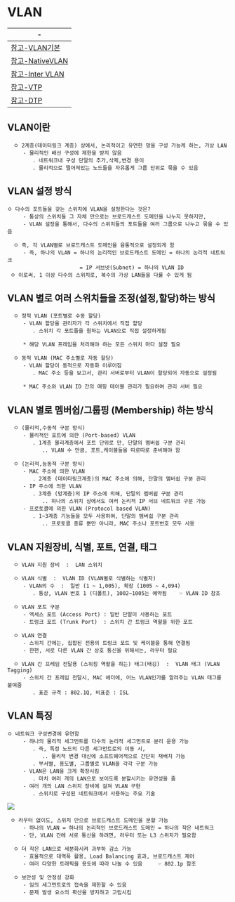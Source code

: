 # VLAN

|-|
|-|
|[참고-VLAN기본](https://blog.naver.com/sknbiz070/223078073604)|
|[참고-NativeVLAN](https://bignet.tistory.com/22)|
|[참고-Inter VLAN](https://galid1.tistory.com/136)|
|[참고-VTP](https://light-touch-fish.tistory.com/19)|
|[참고-DTP](https://byeong9935.tistory.com/37)|


VLAN이란
---
```
  ㅇ 2계층(데이터링크 계층) 상에서, 논리적이고 유연한 망을 구성 가능케 하는, 가상 LAN
     - 물리적인 배선 구성에 제한을 받지 않음
        . 네트워크내 구성 단말의 추가,삭제,변경 용이
        . 물리적으로 떨어져있는 노드들을 자유롭게 그룹 단위로 묶을 수 있음
```

VLAN 설정 방식
---

```
ㅇ 다수의 포트들을 갖는 스위치에 VLAN을 설정한다는 것은?
     - 통상의 스위치들 그 자체 만으로는 브로드캐스트 도메인을 나누지 못하지만, 
     - VLAN 설정을 통해서, 다수의 스위치들의 포트들을 여러 그룹으로 나누고 묶을 수 있음

  ㅇ 즉, 각 VLAN별로 브로드캐스트 도메인을 융통적으로 설정되게 함 
     - 즉, 하나의 VLAN = 하나의 논리적인 브로드캐스트 도메인 = 하나의 논리적 네트워크 
                       = IP 서브넷(Subnet) = 하나의 VLAN ID
 ㅇ 이로써, 1 이상 다수의 스위치로, 복수의 가상 LAN들을 다룰 수 있게 됨
```

VLAN 별로 여러 스위치들을 조정(설정,할당)하는 방식
---
```
  ㅇ 정적 VLAN (포트별로 수동 할당)
     - VLAN 할당을 관리자가 각 스위치에서 직접 할당
        . 스위치 각 포트들을 원하는 VLAN으로 직접 설정하게됨

     * 해당 VLAN 프레임을 처리해야 하는 모든 스위치 마다 설정 필요

  ㅇ 동적 VLAN (MAC 주소별로 자동 할당)
     - VLAN 할당이 동적으로 자동화 이루어짐 
        . MAC 주소 등을 보고서, 관리 서버로부터 VLAN이 할당되어 자동으로 설정됨

     * MAC 주소와 VLAN ID 간의 매핑 테이블 관리가 필요하여 관리 서버 필요
```


VLAN 별로 멤버쉽/그룹핑 (Membership) 하는 방식
---
```
  ㅇ (물리적,수동적 구분 방식)
     - 물리적인 포트에 의한 (Port-based) VLAN
        . 1계층 물리계층에서 포트 단위로 만, 단말의 멤버쉽 구분 관리
           .. VLAN 수 만큼, 포트,케이블들을 따로따로 준비해야 함

  ㅇ (논리적,능동적 구분 방식)
     - MAC 주소에 의한 VLAN
        . 2계층 (데이타링크계층)의 MAC 주소에 의해, 단말의 멤버쉽 구분 관리
     - IP 주소에 의한 VLAN
        . 3계층 (망계층)의 IP 주소에 의해, 단말의 멤버쉽 구분 관리
           .. 하나의 스위치 상에서도 여러 논리적 IP 서브 네트워크 구분 가능
     - 프로토콜에 의한 VLAN (Protocol based VLAN)
        . 1~3계층 기능들을 모두 사용하여, 단말의 멤버쉽 구분 관리
           .. 프로토콜 종류 뿐만 아니라, MAC 주소나 포트번호 모두 사용
```

VLAN 지원장비, 식별, 포트, 연결, 태그
---
```
  ㅇ VLAN 지원 장비  :  LAN 스위치

  ㅇ VLAN 식별  :  VLAN ID (VLAN별로 식별하는 식별자)
     - VLAN의 수  :  일반 (1 ~ 1,005), 확장 (1005 ~ 4,094)
        . 통상, VLAN 번호 1 (디폴트), 1002~1005는 예약됨    ☞ VLAN ID 참조

  ㅇ VLAN 포트 구분
     - 엑세스 포트 (Access Port) : 일반 단말이 사용하는 포트
     - 트렁크 포트 (Trunk Port)  : 스위치 간 트렁크 역할을 위한 포트

  ㅇ VLAN 연결
     - 스위치 간에는, 집합된 전용의 트렁크 포트 및 케이블을 통해 연결됨
     - 한편, 서로 다른 VLAN 간 상호 통신을 위해서는, 라우터 필요

  ㅇ VLAN 간 프레임 전달용 (스위칭 역할을 하는) 태그(태깅)  :  VLAN 태그 (VLAN Tagging)
     - 스위치 간 프레임 전달시, MAC 헤더에, 어느 VLAN인가를 알려주는 VLAN 태그를 붙여줌 
        . 표준 규격 : 802.1Q, 비표준 : ISL
```

VLAN 특징
---
```
ㅇ 네트워크 구성변경에 유연함
     - 하나의 물리적 세그먼트를 다수의 논리적 세그먼트로 분리 운용 가능
        . 즉, 특정 노드의 다른 세그먼트로의 이동 시,
           .. 물리적 변경 대신에 소프트웨어적으로 간단히 재배치 가능
        . 부서별, 용도별, 그룹별로 VLAN을 각각 구분 가능
     - VLAN은 LAN을 크게 확장시킴
        . 마치 여러 개의 LAN으로 보이도록 분할시키는 유연성을 줌
     - 여러 개의 LAN 스위치 장비에 걸쳐 VLAN 구현
        . 스위치로 구성된 네트워크에서 사용하는 주요 기술
```
<img src=http://ktword.co.kr/img_data/2022_1.jpg />

```
 ㅇ 라우터 없이도, 스위치 만으로 브로드캐스트 도메인을 분할 가능
     - 하나의 VLAN = 하나의 논리적인 브로드캐스트 도메인 = 하나의 작은 네트워크
     - 단, VLAN 간에 서로 통신을 하려면, 라우터 또는 L3 스위치가 필요함

  ㅇ 더 작은 LAN으로 세분화시켜 과부하 감소 가능
     - 효율적으로 대역폭 활용, Load Balancing 효과, 브로드캐스트 제어
     - 여러 다양한 트래픽을 용도에 따라 나눌 수 있음     ☞ 802.1p 참조

  ㅇ 보안성 및 안정성 강화
     - 임의 세그먼트로의 접속을 제한할 수 있음 
     - 문제 발생 요소의 확산을 방지하고 고립시킴

```
